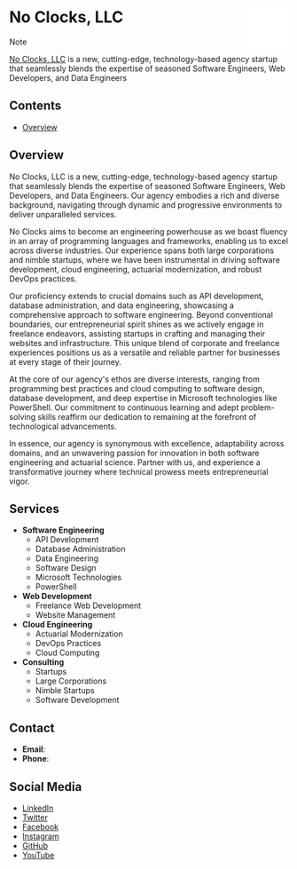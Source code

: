 # No Clocks, LLC <img src="assets/img/logo/main-logo-white-transparent.png" width="15%" align="right">

> [!NOTE]
> [No Clocks, LLC]() is a new, cutting-edge, technology-based agency startup that seamlessly blends the expertise of seasoned Software Engineers, Web Developers, and Data Engineers

## Contents

- [Overview](#overview)


## Overview

No Clocks, LLC is a new, cutting-edge, technology-based agency startup that seamlessly blends the expertise of seasoned Software Engineers, Web Developers, and Data Engineers. Our agency embodies a rich and diverse background, navigating through dynamic and progressive environments to deliver unparalleled services.

No Clocks aims to become an engineering powerhouse as we boast fluency in an array of programming languages and frameworks, enabling us to excel across diverse industries. Our experience spans both large corporations and nimble startups, where we have been instrumental in driving software development, cloud engineering, actuarial modernization, and robust DevOps practices.

Our proficiency extends to crucial domains such as API development, database administration, and data engineering, showcasing a comprehensive approach to software engineering. Beyond conventional boundaries, our entrepreneurial spirit shines as we actively engage in freelance endeavors, assisting startups in crafting and managing their websites and infrastructure. This unique blend of corporate and freelance experiences positions us as a versatile and reliable partner for businesses at every stage of their journey.

At the core of our agency's ethos are diverse interests, ranging from programming best practices and cloud computing to software design, database development, and deep expertise in Microsoft technologies like PowerShell. Our commitment to continuous learning and adept problem-solving skills reaffirm our dedication to remaining at the forefront of technological advancements.

In essence, our agency is synonymous with excellence, adaptability across domains, and an unwavering passion for innovation in both software engineering and actuarial science. Partner with us, and experience a transformative journey where technical prowess meets entrepreneurial vigor.

## Services

- **Software Engineering**
  - API Development
  - Database Administration
  - Data Engineering
  - Software Design
  - Microsoft Technologies
  - PowerShell
- **Web Development**
  - Freelance Web Development
  - Website Management
- **Cloud Engineering**
  - Actuarial Modernization
  - DevOps Practices
  - Cloud Computing
- **Consulting**
  - Startups
  - Large Corporations
  - Nimble Startups
  - Software Development

## Contact

- **Email**:
- **Phone**:

## Social Media

- [LinkedIn]()
- [Twitter]()
- [Facebook]()
- [Instagram]()
- [GitHub]()
- [YouTube]()

